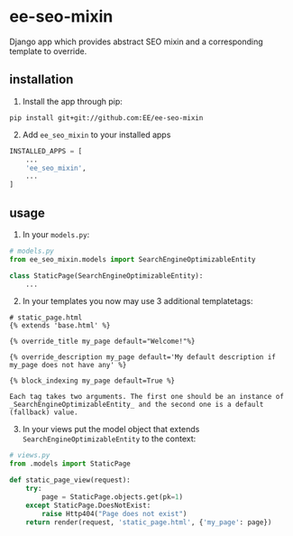 # ee-seo-mixin

Django app which provides abstract SEO mixin and a corresponding template to override.

## installation

1. Install the app through pip:

  ```
  pip install git+git://github.com:EE/ee-seo-mixin
  ```

2. Add `ee_seo_mixin` to your installed apps

  ```python
  INSTALLED_APPS = [
      ...
      'ee_seo_mixin',
      ...
  ]
  ```

## usage

1. In your `models.py`:

  ```python
  # models.py
  from ee_seo_mixin.models import SearchEngineOptimizableEntity

  class StaticPage(SearchEngineOptimizableEntity):
      ...
  ```

2. In your templates you now may use 3 additional templatetags:

  ```
  # static_page.html
  {% extends 'base.html' %}

  {% override_title my_page default="Welcome!"%}

  {% override_description my_page default='My default description if my_page does not have any' %}

  {% block_indexing my_page default=True %}

  ```

    Each tag takes two arguments. The first one should be an instance of _SearchEngineOptimizableEntity_ and the second one is a default (fallback) value.

3. In your views put the model object that extends `SearchEngineOptimizableEntity` to the context:

  ```python
  # views.py
  from .models import StaticPage

  def static_page_view(request):
      try:
          page = StaticPage.objects.get(pk=1)
      except StaticPage.DoesNotExist:
          raise Http404("Page does not exist")
      return render(request, 'static_page.html', {'my_page': page})
  ```
